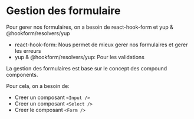 # Gestion des formulaire
Pour gerer nos formulaires, on a besoin de react-hook-form et yup & @hookform/resolvers/yup

- react-hook-form: Nous permet de mieux gerer nos formulaires et gerer les erreurs
- yup & @hookform/resolvers/yup: Pour les validations

La gestion des formulaires est base sur le concept des compound components.

Pour cela, on a besoin de:
- Creer un composant `<Input />`
- Creer un composant `<Select />`
- Creer le composant `<Form />`